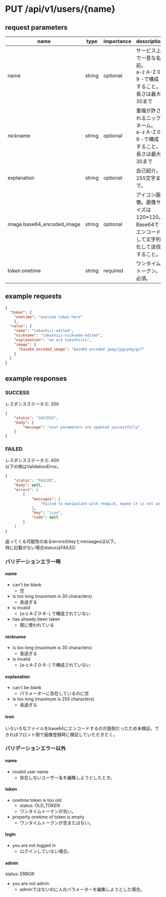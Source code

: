 # PUT /api/v1/users/{name}
## request parameters

| name                       | type   | importance      | description                                                                         | 
| -------------------------- | ------ | --------------- | ----------------------------------------------------------------------------------- | 
| name                       | string | optional        | サービス上で一意な名前。<br>a-z A-Z 0-9 -で構成すること。長さは最大30まで           | 
| nickname                   | string | optional        | 重複が許されるニックネーム。<br>a-z A-Z 0-9 -で構成すること。長さは最大30まで       | 
| explanation                | string | optional        | 自己紹介。255文字まで。                                                             | 
| image.base64_encoded_image | string | optional        | アイコン画像。画像サイズは120*120。Base64でエンコードして文字列化して送信すること。 | 
| token.onetime              | string | required        | ワンタイムトークン。必須。                                                           |  

## example requests
```json
{
  "token": {
    "onetime": "onetime token here"
    },
  "value": {
    "name": "takashiii-edited",
    "nickname": "takashiii-nickname-edited",
    "explanation": "we are takashiiis",
    "image": {
      "base64_encoded_image": "base64 encoded jpeg/jpg/png/gif"
    }
  }
}
```

## example responses
### SUCCESS
レスポンスステータス: 200

```json
{
    "status": "SUCCESS",
    "body": {
        "message": "user parameters are updated successfully"
    }
}
```

### FAILED
レスポンスステータス: 400  
以下の例はValidationError。
```json
{
    "status": "FAILED",
    "body": null,
    "errors": [
        {
            "messages": [
                "Failed to manipulate with rmagick, maybe it is not an image?"
            ],
            "key": "icon",
            "code": null
        }
    ]
}
```
返ってくる可能性のあるerrorsのkeyとmessagesは以下。  
特に記載がない場合statusはFAILED
### バリデーションエラー時
#### name
- can't be blank
  - 空
- is too long (maximum is 30 characters)
  - 長過ぎる
- is invalid
  - [a-z A-Z 0-9 -] で構成されていない
- has already been taken
  - 既に使われている
#### nickname
- is too long (maximum is 30 characters)
  - 長過ぎる
- is invalid
  - [a-z A-Z 0-9 -] で構成されていない
#### explanation
- can't be blank
  - パラメーターに存在しているのに空
- is too long (maximum is 255 characters)
  - 長過ぎる
#### icon
いろいろなファイルをbase64にエンコードするのが面倒だったため未検証。できればフロント側で画像登録時に検証していただきたく。

### バリデーションエラー以外
#### name 
- invalid user name
  - 存在しないユーザー名を編集しようとしたとき。

#### token 
- onetime token is too old
  - status: OLD_TOKEN
  - ワンタイムトークンが古い。
- property onetime of token is empty
  - ワンタイムトークンが空またはない。

#### login  
- you are not logged in
  - ログインしていない場合。

#### admin  
status: ERROR
- you are not admin
  - adminではないのに人のパラメーターを編集しようとした場合。  
